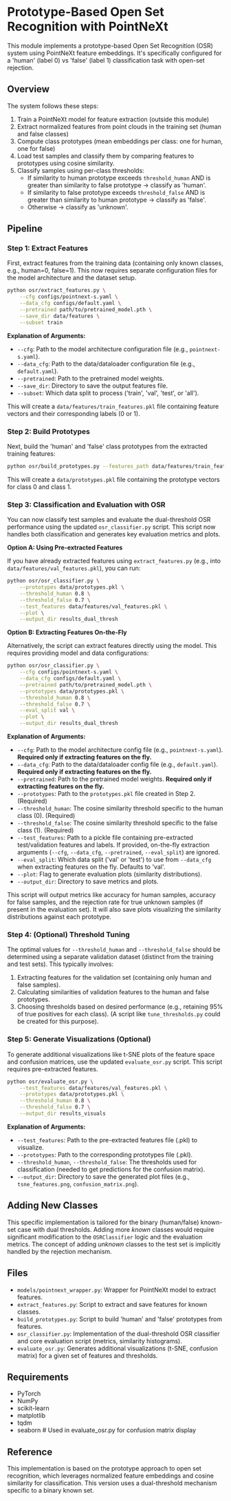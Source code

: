 # Prototype-Based Open Set Recognition with PointNeXt

This module implements a prototype-based Open Set Recognition (OSR) system using PointNeXt feature embeddings. It's specifically configured for a 'human' (label 0) vs 'false' (label 1) classification task with open-set rejection.

## Overview

The system follows these steps:
1. Train a PointNeXt model for feature extraction (outside this module)
2. Extract normalized features from point clouds in the training set (human and false classes)
3. Compute class prototypes (mean embeddings per class: one for human, one for false)
4. Load test samples and classify them by comparing features to prototypes using cosine similarity.
5. Classify samples using per-class thresholds:
   - If similarity to human prototype exceeds `threshold_human` AND is greater than similarity to false prototype -> classify as 'human'.
   - If similarity to false prototype exceeds `threshold_false` AND is greater than similarity to human prototype -> classify as 'false'.
   - Otherwise -> classify as 'unknown'.

## Pipeline

### Step 1: Extract Features

First, extract features from the training data (containing only known classes, e.g., human=0, false=1). This now requires separate configuration files for the model architecture and the dataset setup.

```bash
python osr/extract_features.py \
    --cfg configs/pointnext-s.yaml \
    --data_cfg configs/default.yaml \
    --pretrained path/to/pretrained_model.pth \
    --save_dir data/features \
    --subset train
```

**Explanation of Arguments:**
- `--cfg`: Path to the model architecture configuration file (e.g., `pointnext-s.yaml`).
- `--data_cfg`: Path to the data/dataloader configuration file (e.g., `default.yaml`).
- `--pretrained`: Path to the pretrained model weights.
- `--save_dir`: Directory to save the output features file.
- `--subset`: Which data split to process ('train', 'val', 'test', or 'all').

This will create a `data/features/train_features.pkl` file containing feature vectors and their corresponding labels (0 or 1).

### Step 2: Build Prototypes

Next, build the 'human' and 'false' class prototypes from the extracted training features:

```bash
python osr/build_prototypes.py --features_path data/features/train_features.pkl --save_path data/prototypes.pkl
```

This will create a `data/prototypes.pkl` file containing the prototype vectors for class 0 and class 1.

### Step 3: Classification and Evaluation with OSR

You can now classify test samples and evaluate the dual-threshold OSR performance using the updated `osr_classifier.py` script. This script now handles both classification and generates key evaluation metrics and plots.

**Option A: Using Pre-extracted Features**

If you have already extracted features using `extract_features.py` (e.g., into `data/features/val_features.pkl`), you can run:

```bash
python osr/osr_classifier.py \
    --prototypes data/prototypes.pkl \
    --threshold_human 0.8 \
    --threshold_false 0.7 \
    --test_features data/features/val_features.pkl \
    --plot \
    --output_dir results_dual_thresh 
```

**Option B: Extracting Features On-the-Fly**

Alternatively, the script can extract features directly using the model. This requires providing model and data configurations:

```bash
python osr/osr_classifier.py \
    --cfg configs/pointnext-s.yaml \
    --data_cfg configs/default.yaml \
    --pretrained path/to/pretrained_model.pth \
    --prototypes data/prototypes.pkl \
    --threshold_human 0.8 \
    --threshold_false 0.7 \
    --eval_split val \
    --plot \
    --output_dir results_dual_thresh 
```

**Explanation of Arguments:**
- `--cfg`: Path to the model architecture config file (e.g., `pointnext-s.yaml`). **Required only if extracting features on the fly.**
- `--data_cfg`: Path to the data/dataloader config file (e.g., `default.yaml`). **Required only if extracting features on the fly.**
- `--pretrained`: Path to the pretrained model weights. **Required only if extracting features on the fly.**
- `--prototypes`: Path to the `prototypes.pkl` file created in Step 2. (Required)
- `--threshold_human`: The cosine similarity threshold specific to the human class (0). (Required)
- `--threshold_false`: The cosine similarity threshold specific to the false class (1). (Required)
- `--test_features`: Path to a pickle file containing pre-extracted test/validation features and labels. If provided, on-the-fly extraction arguments (`--cfg`, `--data_cfg`, `--pretrained`, `--eval_split`) are ignored.
- `--eval_split`: Which data split ('val' or 'test') to use from `--data_cfg` when extracting features on the fly. Defaults to 'val'.
- `--plot`: Flag to generate evaluation plots (similarity distributions).
- `--output_dir`: Directory to save metrics and plots.

This script will output metrics like accuracy for human samples, accuracy for false samples, and the rejection rate for true unknown samples (if present in the evaluation set). It will also save plots visualizing the similarity distributions against each prototype.

### Step 4: (Optional) Threshold Tuning

The optimal values for `--threshold_human` and `--threshold_false` should be determined using a separate validation dataset (distinct from the training and test sets). This typically involves:
1. Extracting features for the validation set (containing only human and false samples).
2. Calculating similarities of validation features to the human and false prototypes.
3. Choosing thresholds based on desired performance (e.g., retaining 95% of true positives for each class).
(A script like `tune_thresholds.py` could be created for this purpose).

### Step 5: Generate Visualizations (Optional)

To generate additional visualizations like t-SNE plots of the feature space and confusion matrices, use the updated `evaluate_osr.py` script. This script requires pre-extracted features.

```bash
python osr/evaluate_osr.py \
    --test_features data/features/val_features.pkl \
    --prototypes data/prototypes.pkl \
    --threshold_human 0.8 \
    --threshold_false 0.7 \
    --output_dir results_visuals
```

**Explanation of Arguments:**
- `--test_features`: Path to the pre-extracted features file (.pkl) to visualize.
- `--prototypes`: Path to the corresponding prototypes file (.pkl).
- `--threshold_human`, `--threshold_false`: The thresholds used for classification (needed to get predictions for the confusion matrix).
- `--output_dir`: Directory to save the generated plot files (e.g., `tsne_features.png`, `confusion_matrix.png`).

## Adding New Classes

This specific implementation is tailored for the binary (human/false) known-set case with dual thresholds. Adding more *known* classes would require significant modification to the `OSRClassifier` logic and the evaluation metrics. The concept of adding *unknown* classes to the test set is implicitly handled by the rejection mechanism.

## Files

- `models/pointnext_wrapper.py`: Wrapper for PointNeXt model to extract features.
- `extract_features.py`: Script to extract and save features for known classes.
- `build_prototypes.py`: Script to build 'human' and 'false' prototypes from features.
- `osr_classifier.py`: Implementation of the dual-threshold OSR classifier and core evaluation script (metrics, similarity histograms).
- `evaluate_osr.py`: Generates additional visualizations (t-SNE, confusion matrix) for a given set of features and thresholds.

## Requirements

- PyTorch
- NumPy
- scikit-learn
- matplotlib
- tqdm
- seaborn # Used in evaluate_osr.py for confusion matrix display

## Reference

This implementation is based on the prototype approach to open set recognition, which leverages normalized feature embeddings and cosine similarity for classification. This version uses a dual-threshold mechanism specific to a binary known set. 